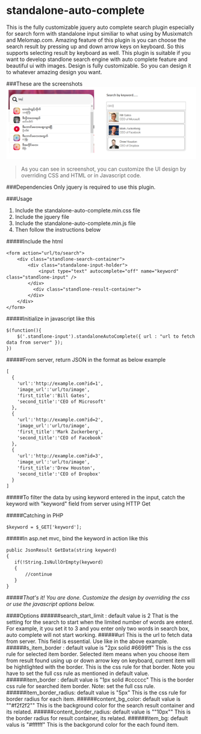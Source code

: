 # standalone-auto-complete
This is the fully customizable jquery auto complete search plugin especially for search form with standalone input similiar to what using by Musixmatch and Melomap.com. Amazing feature of this plugin is you can choose the search result by pressing up and down arrow keys on keyboard. So this supports selecting result by keyboard as well. This plugin is suitable if you want to develop standlone search engine with auto complete feature and beautiful ui with images. Design is fully customizable. So you can design it to whatever amazing design you want.

###These are the screenshots
![example screenshots](https://github.com/waiyanhein/standalone-auto-complete/blob/master/search_image.png)

>As you can see in screenshot, you can customize the UI design by overriding CSS and HTML or in Javascript code.

###Dependencies
Only jquery is required to use this plugin.

###Usage
1. Include the standalone-auto-complete.min.css file
2. Include the jquery file
3. Include the standalone-auto-complete.min.js file
4. Then follow the instructions below

#####Include the html

```
<form action="url/to/search">
    <div class="standlone-search-container">
        <div class="standalone-input-holder">
            <input type="text" autocomplete="off" name="keyword" class="standlone-input" />
        </div>
          <div class="standlone-result-container">
        </div>
    </div>
</form>
```
#####Initialize in javascript like this
```
$(function(){	
	$('.standlone-input').standaloneAutoComplete({ url : "url to fetch data from server" });
})
```

#####From server, return JSON in the format as below example
```
[
  {
    'url':'http://example.com?id=1',
    'image_url':'url/to/image',
    'first_title':'Bill Gates',
    'second_title':'CEO of Microsoft'
  },
  {
    'url':'http://example.com?id=2',
    'image_url':'url/to/image',
    'first_title':'Mark Zuckerberg',
    'second_title':'CEO of Facebook'
  },
  {
    'url':'http://example.com?id=3',
    'image_url':'url/to/image',
    'first_title':'Drew Houston',
    'second_title':'CEO of Dropbox'
  }
]
```
#####To filter the data by using keyword entered in the input, catch the keyword with "keyword" field from server using HTTP Get

#####Catching in PHP
```
$keyword = $_GET['keyword'];
```
#####In asp.net mvc, bind the keyword in action like this
```
public JsonResult GetData(string keyword)
{
   if(!String.IsNullOrEmpty(keyword)
   {
       //continue
   }
}
```
#####*That's it! You are done. Customize the design by overriding the css or use the javascript options below.*

####Options
######search_start_limit : default value is 2
That is the setting for the search to start when the limited number of words are enterd. For example, it you set it to 3 and you enter only two words in search box, auto complete will not start working.
######url
This is the url to fetch data from server. This field is essential. Use like in the above example.
######s_item_border : default value is "2px solid #6699ff"
This is the css rule for selected item border. Selected item means when you choose item from result found using up or down arrow key on keyboard, current item will be hightlighted with the border. This is the css rule for that border. Note you have to set the full css rule as mentioned in default value.
######item_border : default value is "1px solid #cccccc"
This is the border css rule for searched item border. Note: set the full css rule.
######item_border_radius: default value is "5px"
This is the css rule for border radius for each item.
######content_bg_color: default value is ""#f2f2f2""
This is the background color for the search result container and its related. 
######content_border_radius: default value is ""10px""
This is the border radius for result container, its related.
######item_bg: default valus is "#ffffff"
This is the backgorund color for the each found item. 
